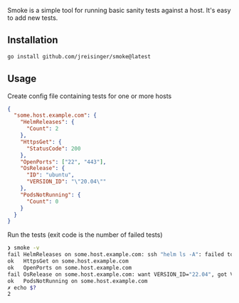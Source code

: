 Smoke is a simple tool for running basic sanity tests against a host. It's easy to add new tests.

## Installation

```sh
go install github.com/jreisinger/smoke@latest
```

## Usage

Create config file containing tests for one or more hosts

```json
{
  "some.host.example.com": {
    "HelmReleases": {
      "Count": 2
    },
    "HttpsGet": {
      "StatusCode": 200
    },
    "OpenPorts": ["22", "443"],
    "OsRelease": {
      "ID": "ubuntu",
      "VERSION_ID": "\"20.04\""
    },
    "PodsNotRunning": {
      "Count": 0
    }
  }
}
```

Run the tests (exit code is the number of failed tests)

```sh
❯ smoke -v
fail HelmReleases on some.host.example.com: ssh "helm ls -A": failed to run: Process exited with status 127
ok   HttpsGet on some.host.example.com
ok   OpenPorts on some.host.example.com
fail OsRelease on some.host.example.com: want VERSION_ID="22.04", got VERSION_ID="20.04"
ok   PodsNotRunning on some.host.example.com
✗ echo $?
2
```
